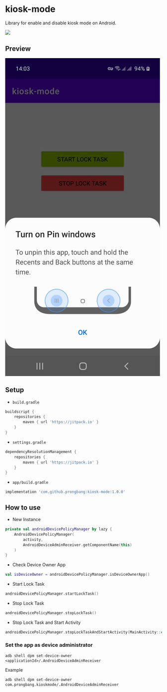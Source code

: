 # kiosk-mode

Library for enable and disable kiosk mode on Android.

[![](https://jitpack.io/v/prongbang/kiosk-mode.svg)](https://jitpack.io/#prongbang/kiosk-mode)

## Preview

![img.jpg](img.jpg)

## Setup

- `build.gradle`

```groovy
buildscript {
    repositories {
        maven { url 'https://jitpack.io' }
    }
}
```

- `settings.gradle`

```groovy
dependencyResolutionManagement {
    repositories {
        maven { url 'https://jitpack.io' }
    }
}
```

- `app/build.gradle`

```groovy
implementation 'com.github.prongbang:kiosk-mode:1.0.0'
```

## How to use

- New Instance

```kotlin
private val androidDevicePolicyManager by lazy {
    AndroidDevicePolicyManager(
        activity,
        AndroidDeviceAdminReceiver.getComponentName(this)
    )
}
```

- Check Device Owner App

```kotlin
val isDeviceOwner = androidDevicePolicyManager.isDeviceOwnerApp()
```

- Start Lock Task 

```kotlin
androidDevicePolicyManager.startLockTask()
```

- Stop Lock Task

```kotlin
androidDevicePolicyManager.stopLockTask()
```

- Stop Lock Task and Start Activity

```kotlin
androidDevicePolicyManager.stopLockTaskAndStartActivity(MainActivity::class.java)
```

### Set the app as device administrator

```shell
adb shell dpm set-device-owner <applicationId>/.AndroidDeviceAdminReceiver
```

Example

```shell
adb shell dpm set-device-owner com.prongbang.kioskmode/.AndroidDeviceAdminReceiver
```